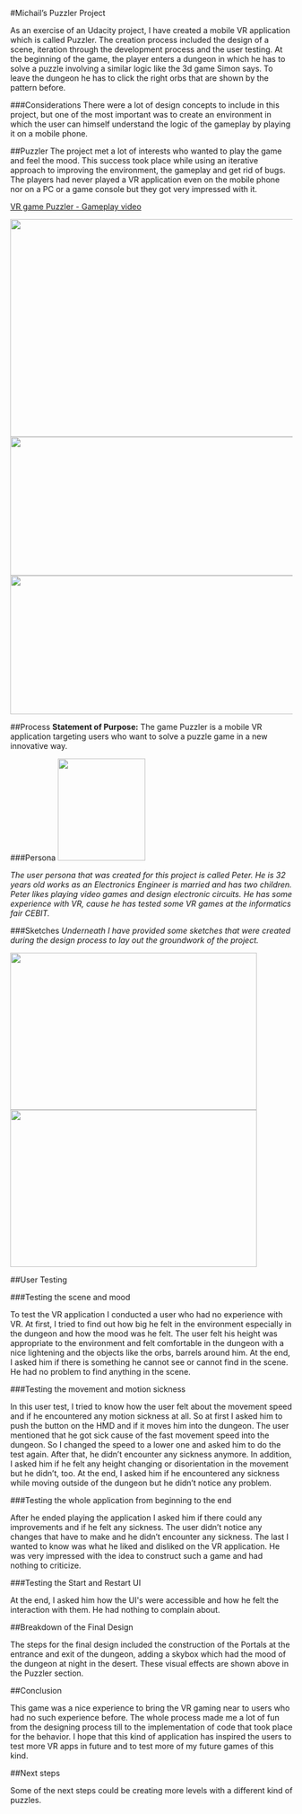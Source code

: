 #Michail’s Puzzler Project

As an exercise of an Udacity project, I have created a mobile VR application which is called Puzzler. The creation process included the design of a scene, iteration through the development process and the user testing. At the beginning of the game, the player enters a dungeon in which he has to solve a puzzle involving a similar logic like the 3d game Simon says. To leave the dungeon he has to click the right orbs that are shown by the pattern before.

###Considerations
There were a lot of design concepts to include in this project, but one of the most important was to create an environment in which the user can himself understand the logic of the gameplay by playing it on a mobile phone.

##Puzzler 
The project met a lot of interests who wanted to play the game and feel the mood. This success took place while using an iterative approach to improving the environment, the gameplay and get rid of bugs. The players had never played a VR application even on the mobile phone nor on a PC or a game console but they got very impressed with it.

[VR game Puzzler - Gameplay video](https://youtu.be/1MZDhKDQ9sY)

<img src="http://i.imgur.com/qC1Kc4l.jpg" width="740" height="388">

<img src="/uploads/default/original/3X/a/3/a39905ff0ab8063dc9ed709771ec7f998e31140e.JPG" width="540" height="247">

<img src="/uploads/default/original/3X/0/2/024822baf38e63a760f571adcb23f8aceb4b8045.JPG" width="540" height="247">

##Process 
**Statement of Purpose:** The game Puzzler is a mobile VR application targeting users who want to solve a puzzle game in a new innovative way.

###Persona
<img src="/uploads/default/original/3X/c/9/c9fa95ae435fa8b5495e053902b846f1c12dd74b.JPG" width="156" height="182">

*The user persona that was created for this project is called Peter. He is 32 years old works as an Electronics Engineer is married and has two children. Peter likes playing video games and design electronic circuits. He has some experience with VR, cause he has tested some VR games at the informatics fair CEBIT.*

###Sketches
*Underneath I have provided some sketches that were created during the design process to lay out the groundwork of the project.*

<img src="/uploads/default/original/3X/d/7/d7b6295df07769fd6822f955dd885c0f11e449a9.jpg" width="440" height="280">

<img src="/uploads/default/original/3X/2/4/245174fec597a729f40ac3d8e60ec54ebe71c0f4.jpg" width="440" height="280">

##User Testing

###Testing the scene and mood

To test the VR application I conducted a user who had no experience with VR. At first, I tried to find out how big he felt in the environment especially in the dungeon and how the mood was he felt. The user felt his height was appropriate to the environment and felt comfortable in the dungeon with a nice lightening and the objects like the orbs, barrels around him. At the end, I asked him if there is something he cannot see or cannot find in the scene. He had no problem to find anything in the scene.

###Testing the movement and motion sickness    

In this user test, I tried to know how the user felt about the movement speed and if he encountered any motion sickness at all. So at first I asked him to push the button on the HMD and if it moves him into the dungeon. The user mentioned that he got sick cause of the fast movement speed into the dungeon. So I changed the speed to a lower one and asked him to do the test again. After that, he didn’t encounter any sickness anymore. In addition, I asked him if he felt any height changing or disorientation in the movement but he didn’t, too. At the end, I asked him if he encountered any sickness while moving outside of the dungeon but he didn’t notice any problem.

###Testing the whole application from beginning to the end

After he ended playing the application I asked him if there could any improvements and if he felt any sickness. The user didn’t notice any changes that have to make and he didn’t encounter any sickness. The last I wanted to know was what he liked and disliked on the VR application. He was very impressed with the idea to construct such a game and had nothing to criticize.   

###Testing the Start and Restart UI

At the end, I asked him how the UI's were accessible and how he felt the interaction with them. He had nothing to complain about. 

##Breakdown of the Final Design

The steps for the final design included the construction of the Portals at the entrance and exit of the dungeon, adding a skybox which had the mood of the dungeon at night in the desert. These visual effects are shown above in the Puzzler section.

##Conclusion

This game was a nice experience to bring the VR gaming near to users who had no such experience before. The whole process made me a lot of fun from the designing process till to the implementation of code that took place for the behavior. I hope that this kind of application has inspired the users to test more VR apps in future and to test more of my future games of this kind.

##Next steps

Some of the next steps could be creating more levels with a different kind of puzzles.
